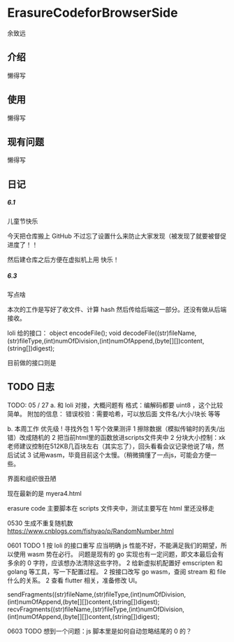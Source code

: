 # ErasureCodeforBrowserSide

余致远

## 介绍

懒得写

## 使用

懒得写

## 现有问题

懒得写

## 日记

##### 6.1

儿童节快乐

今天把仓库搬上 GitHub 不过忘了设置什么来防止大家发现（被发现了就要被督促进度了！！

然后建仓库之后方便在虚拟机上用 快乐！

##### 6.3

写点啥

本次的工作是写好了收文件、计算 hash 然后传给后端这一部分。还没有做从后端接收。

loli 给的接口：
object encodeFile();
void decodeFile((str)fileName,(str)fileType,(int)numOfDivision,(int)numOfAppend,(byte[][])content,(string[])digest);

目前做的接口则是

## TODO 日志

TODO: 05 / 27
a. 和 loli 对接，大概问题有
格式：编解码都要 uint8 ，这个比较简单。
附加的信息：
    错误校验：需要哈希，可以放后面
    文件名/大小/块长 等等

b. 本周工作
优先级
! 寻找外包
1 写个效果测评
1 擦除数据（模拟传输时的丢失/出错）改成随机的
2 把当前html里的函数放进scripts文件夹中
2 分块大小控制：xk老师建议控制在512KB几百块左右（其实忘了），回头看看会议记录他说了啥，然后试试
3 试用wasm，毕竟目前这个太慢。（稍微搞懂了一点js，可能会方便一些。

界面和组织很丑陋

现在最新的是 myera4.html

erasure code 主要脚本在 scripts 文件夹中，测试主要写在 html 里还没移走

0530
生成不重复随机数
https://www.cnblogs.com/fishyao/p/RandomNumber.html

0601
TODO
1 按 loli 的接口重写
应当明确 js 性能不好，不能满足我们的期望，所以使用 wasm 势在必行。
问题是现有的 go 实现也有一定问题，即文本最后会有多余的 0 字符，应该想办法清除这些字符。
2 给新虚拟机配置好 emscripten 和 golang 等工具，写一下配置过程。
2 按接口改写 go wasm，查阅 stream 和 file 什么的关系。
2 查看 flutter 相关，准备修改 UI。

sendFragments((str)fileName,(str)fileType,(int)numOfDivision,(int)numOfAppend,(byte[][])content,(string[])digest);
recvFragments((str)fileName,(str)fileType,(int)numOfDivision,(int)numOfAppend,(byte[][])content,(string[])digest);

0603
TODO
想到一个问题：js 脚本里是如何自动忽略结尾的 0 的？